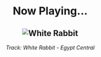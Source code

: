 <div align="center"> 
<h1>Now Playing...</h1>

![White Rabbit](https://i.scdn.co/image/ab67616d00001e021d9039cc88ce1c4d93915cd5)
--
_<p>Track: White Rabbit - Egypt Central </p>_
</div>
